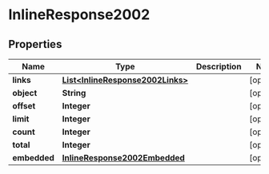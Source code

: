 
# InlineResponse2002

## Properties
Name | Type | Description | Notes
------------ | ------------- | ------------- | -------------
**links** | [**List&lt;InlineResponse2002Links&gt;**](InlineResponse2002Links.md) |  |  [optional]
**object** | **String** |  |  [optional]
**offset** | **Integer** |  |  [optional]
**limit** | **Integer** |  |  [optional]
**count** | **Integer** |  |  [optional]
**total** | **Integer** |  |  [optional]
**embedded** | [**InlineResponse2002Embedded**](InlineResponse2002Embedded.md) |  |  [optional]



